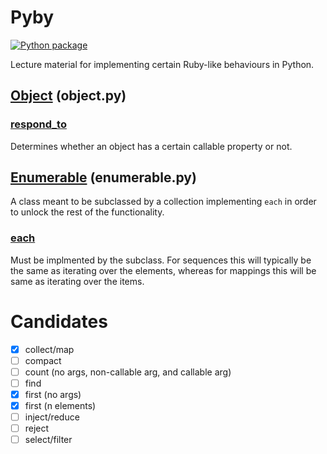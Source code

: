 # Pyby

[![Python package](https://github.com/DevL/pyby/actions/workflows/python-package.yml/badge.svg)](https://github.com/DevL/pyby/actions/workflows/python-package.yml)

Lecture material for implementing certain Ruby-like behaviours in Python.

## [Object](https://ruby-doc.org/core-3.1.1/Object.html) (object.py)

### [respond_to](https://ruby-doc.org/core-3.1.1/Object.html#method-i-respond_to-3F)

Determines whether an object has a certain callable property or not.

## [Enumerable](https://ruby-doc.org/core-3.1.1/Enumerable.html) (enumerable.py)

A class meant to be subclassed by a collection implementing `each` in order to unlock the rest of the functionality.

### [each](https://ruby-doc.org/core-3.1.1/Enumerable.html#module-Enumerable-label-Enumerable+in+Ruby+Core+Classes)

Must be implmented by the subclass.
For sequences this will typically be the same as iterating over the elements,
whereas for mappings this will be same as iterating over the items.

# Candidates

- [x] collect/map
- [ ] compact
- [ ] count (no args, non-callable arg, and callable arg)
- [ ] find
- [x] first (no args)
- [x] first (n elements)
- [ ] inject/reduce
- [ ] reject
- [ ] select/filter
